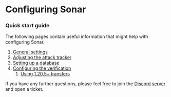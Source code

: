 # Configuring Sonar

### Quick start guide

The following pages contain useful information that might help with configuring Sonar.

1. [General settings](general-settings.md)
2. [Adjusting the attack tracker](adjusting-the-attack-tracker.md)
3. [Setting up a database](setting-up-a-database.md)
4. [Configuring the verification](configuring-the-verification/)
   1. [Using 1.20.5+ transfers](configuring-the-verification/using-1.20.5+-transfers.md)

If you have any further questions, please feel free to join the [Discord server](https://jonesdev.xyz/discord) and open a ticket.
